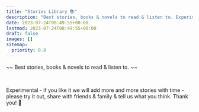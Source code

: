 ```yaml
---
title: "Stories Library 📚"
description: "Best stories, books & novels to read & listen to. Experimental - please try it out & tell us what you think."
date: 2023-07-24T08:49:55+00:00
lastmod: 2023-07-24T08:49:55+00:00
draft: false
images: []
sitemap:
  priority: 0.8
---
```


~~ Best stories, books & novels to read & listen to. ~~

<br/>

Experimental - if you like it we will add more and more stories with time - please try it out, share with friends & family & tell us what you think. Thank you! 🙏
